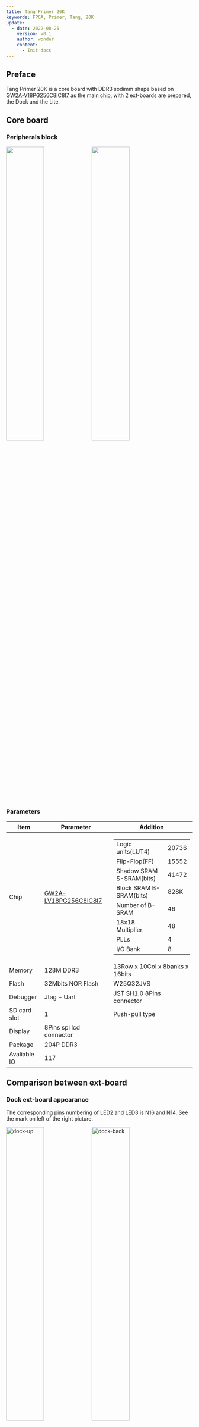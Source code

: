 ```yaml
---
title: Tang Primer 20K
keywords: FPGA, Primer, Tang, 20K
update:
  - date: 2022-08-25
    version: v0.1
    author: wonder
    content:
      - Init docs
---
```


## Preface

Tang Primer 20K is a core board with DDR3 sodimm shape based on [GW2A-V18PG256C8IC8I7](https://www.gowinsemi.com/en/product/detail/38/) as the main chip, with 2 ext-boards are prepared, the Dock and the Lite.

## Core board

### Peripherals block

<div>
    <img src="./assets/20k_front.png" width=45%>
    <img src="./assets/20k_back.png" width=45%>
</div>

### Parameters

<table>
	<thead>
		<tr>
			<th style="text-align:center">Item</th>
			<th style="text-align:center">Parameter</th>
			<th style="text-align:center">Addition</th>
		</tr>
	</thead>
	<tbody>
		<tr>
			<td style="text-align:left">Chip</td>
			<td style="text-align:left"><a href="https://www.gowinsemi.com/en/product/detail/38/">GW2A-LV18PG256C8IC8I7</a>
			</td>
			<td style="text-align:left">
				<table>
					<tr>
						<td>Logic units(LUT4)</td>
						<td>20736</td>
					</tr>
					<tr>
						<td>Flip-Flop(FF)</td>
						<td>15552</td>
					</tr>
					<tr>
						<td>Shadow SRAM S-SRAM(bits)</td>
						<td>41472</td>
					</tr>
					<tr>
						<td>Block SRAM B-SRAM(bits)</td>
						<td>828K</td>
					</tr>
					<tr>
						<td>Number of B-SRAM</td>
						<td>46</td>
					</tr>
					<tr>
						<td>18x18 Multiplier</td>
						<td>48</td>
					</tr>
					<tr>
						<td>PLLs</td>
						<td>4</td>
					</tr>
					<tr>
						<td>I/O Bank</td>
						<td>8</td>
					</tr>
				</table>
			</td>
		</tr>
		<tr>
			<td style="text-align:left">Memory</td>
			<td style="text-align:left">128M DDR3</td>
			<td style="text-align:left">13Row x 10Col x 8banks x 16bits</td>
		</tr>
		<tr>
			<td style="text-align:left">Flash</td>
			<td style="text-align:left">32Mbits NOR Flash</td>
			<td style="text-align:left">W25Q32JVS</td>
		</tr>
		<tr>
			<td style="text-align:left">Debugger</td>
			<td style="text-align:left">Jtag + Uart</td>
			<td style="text-align:left">JST SH1.0 8Pins connector</td>
		</tr>
		<tr>
			<td style="text-align:left">SD card slot</td>
			<td style="text-align:left">1</td>
			<td style="text-align:left">Push-pull type</td>
		</tr>
		<tr>
			<td style="text-align:left">Display</td>
			<td style="text-align:left">8Pins spi lcd connector</td>
			<td style="text-align:left"></td>
		</tr>
		<tr>
			<td style="text-align:left">Package</td>
			<td style="text-align:left">204P DDR3</td>
			<td style="text-align:left"></td>
		</tr>
		<tr>
			<td style="text-align:left">Avaliable IO</td>
			<td style="text-align:left">117</td>
			<td style="text-align:left"></td>
		</tr>
	</tbody>
</table>

## Comparison between ext-board

### Dock ext-board appearance

The corresponding pins numbering of LED2 and LED3 is N16 and N14. See the mark on left of the right picture.

<div>
<img src="./../../../zh/tang/tang-primer-20k/assets/dock-up.png" alt="dock-up" width=45%>
<img src="./../../../zh/tang/tang-primer-20k/assets/dock-back.png" alt="dock-back" width=45%>
</div>

### Lite ext-board appearance

The corresponding pin numbering between R8 and P9 is P8. See the mark on the top left of the right picture.

<div>
<img src="./../../../zh/tang/tang-primer-20k/assets/lite-up.png" alt="lite-up" width=45%>
<img src="./../../../zh/tang/tang-primer-20k/assets/lite-back.png" alt="lite-back" width=45%>
</div>

### Comparison between peripherals of ext-board

<table>
	<thead>
		<tr>
			<th rowspan="2" colspan="2">Item</th>
			<th colspan="2">Dock</th>
			<th colspan="1">Lite</th>
		</tr>
		<tr>
			<th>Number</th>
			<th>Addition</th>
			<th>Number</th>
		</tr>
	</thead>
	<body>
		<tr>
			<td colspan="2">RGB Interface</td>
			<td>1</td>
			<td>RGB565 40P FPC Connector</td>
			<td></td>
		</tr>
		<tr>
			<td colspan="2">DVP Interface</td>
			<td>1</td>
			<td>24P FPC Connector</td>
			<td></td>
		</tr>
		<tr>
			<td colspan="2">Mic array Interface</td>
			<td>1</td>
			<td>10P FPC Connector</td>
			<td></td>
		</tr>
		<tr>
			<td colspan="2">Touch Interface</td>
			<td>1</td>
			<td>4P FPC Connector</td>
			<td></td>
		</tr>
		<tr>
			<td colspan="2">PMOD Interface</td>
			<td>4</td>
			<td></td>
			<td>4</td>
		</tr>
		<tr>
			<td colspan="2">3.5mm headphone Jack</td>
			<td>1</td>
			<td>LPA4809MSF driver</td>
			<td></td>
		</tr>
		<tr>
			<td colspan="2">DIP switch</td>
			<td>1</td>
			<td>5P DIP switch</td>
			<td></td>
		</tr>
		<tr>
			<td colspan="2">Slide switch</td>
			<td>1</td>
			<td>Switch USB function</td>
			<td>2</td>
		</tr>
		<tr>
			<td style="white-space:nowrap" rowspan="2">Type-C</td>
			<td style="white-space:nowrap">USB-JTAG&UART</td>
			<td>1</td>
			<td>Onboard BL702 used to download bitstream file and provide serial communication</td>
			<td></td>
		</tr>
		<tr>
			<td style="white-space:nowrap">User-defined USB</td>
			<td>1</td>
			<td>USB3317 with Slide switch to change USB Interface function</td>
			<td></td>
		</tr>
		<tr>
			<td colspan="2">Wireless antenna</td>
			<td>1</td>
			<td>BL702 wireless function</td>
			<td></td>
		</tr>
		<tr>
			<td colspan="2">Key</td>
			<td>6</td>
			<td>One used for burning BL702,<br>five for Users</td>
			<td>2</td>
		</tr>
		<tr>
			<td colspan="2">LED</td>
			<td>6</td>
			<td></td>
			<td></td>
		</tr>
		<tr>
			<td colspan="2">HDMI Interface</td>
			<td>1</td>
			<td></td>
			<td></td>
		</tr>
		<tr>
			<td colspan="2">Ethernet Interface</td>
			<td>1</td>
			<td>TL8201F</td>
			<td></td>
		</tr>
		<!-- <tr>
			<td colspan="2">RGB LED</td>
			<td>1</td>
			<td>WS2812</td>
			<td></td>
		</tr> -->
	</body>
</table>

## Hardware information

Datasheet, Schematic and dimensional drawing about hardware design can be found [here](https://dl.sipeed.com/shareURL/TANG/Primer_20K)

## User guide

1. Install IDE: [Click me](./../Tang-Nano-Doc/install-the-ide.md).

2. Visit [Start to use](./start.md) to avoid some problems, and we can start coding for FPGA there.

3. After coding for FPGA, if you think it difficult, here we collect some useful learning resource.
   + Online FPGA tutorial: [Verilog](https://www.asic-world.com/verilog/index.html)
   + Online Verilog exercise：[HDLBits](https://hdlbits.01xz.net/wiki/Main_Page)

	If you have trouble using IDE, we have packed all documents about IDE, visit [Download station](https://dl.sipeed.com/shareURL/TANG/Primer_20K/07_Chip_manual/EN/General%20Guide) and download what you need.

## Reference examples summary

### Opensource codes

github ：https://github.com/sipeed/TangPrimer-20K-example

### Tutorial

- Lite ext-board blink ：[Click me](./examples/lite/blink.md)
<!-- - Dock ext-board examples summary : [Click me](./example.md) -->
- Dock ext-board blink : [Click me](./examples/led.md) 

## Communication

- **Reddit** : [reddit.com/r/GowinFPGA/](reddit.com/r/GowinFPGA/)
- **Telegram** : [t.me/sipeed](t.me/sipeed)
- Leave message in the end of this page
- Business email : [support@sipeed.com](support@sipeed.com)

## Additional message

The default bank voltage of bank 0、bank 1、bank 7 on the core board is 3.3V, so their bank IO voltage is 3.3V output. If you want to custom the input IO bank voltage, please remove R5 and R9, see Assembly [Click me](https://dl.sipeed.com/shareURL/TANG/Primer_20K/03_Bit_number_map) to see where is R5 and R9.

![io_vltage](./../../../zh/tang/tang-primer-20k/assets/io_vltage.png)

And the corresponding golden finger on core board are as following:

![sodimm_voltage](./../../../zh/tang/tang-primer-20k/assets/sodimm_voltage.png)

## Questions

### Dock ext-board not work

For 20K Dock kits, it's necessary to enable the core board before using debugger debug the chip, just put the 1 switch on the dip switch down, otherwise LED0 and LED1 are on and core board dose not work.

| Enable Core Board | Disable state | Additional comments |
| --- | --- | --- |
|<img src="./../../../zh/tang/tang-primer-20k/assets/start/switch_1_on.png" alt="switch_1_on" width=100%>|<img src="./../../../zh/tang/tang-primer-20k/assets/start/reset_led_on.png" alt="reset_led_on" width=100%> | When disabled, the LDE0 and LED1 is on, and core board doesn't work.|

### How to burn into flash

Do following configurations:

<img src="./../../../zh/tang/tang-primer-20k/assets/flash_mode.png" alt="flash_mode" width=75%>

### No reaction after burning or phenomenon is wrong

Make sure you hace selected right device, and all parameters are the same as following.

<img src="./../../../zh/tang/tang-primer-20k/assets/device_choose.png" alt="device_choose" width=75%>

Then make sure your code logic is right and your 

### Successfully burned once, but can't burn after that

Note that the description is there was a successful Flash burnt one time.

In this case, the default reason is that the wrong Dual-Purpose pin is enabled and the debugger can no longer scan the FPGA's JTAG. You can short pin 1 and pin 4 of Flash, by which the chip cannot read FLASH normally when it is powered on.

![flash_cs](./../../../zh/tang/tang-primer-20k/assets/flash_cs.png)

Besides, if you have dock ext-board, this can be solved by the enable pin of dip switch. Here art the steps

Firstlt, enable the core board, put the 1 switch on the dip switch down, then do something (like burnning fpga or erasing FPGA) in Programmer application, when the progress bar shows, switch the 1 switch on the dip switch up and down, after which you will find the progress bar works and finish your operations on fpga.

<table>
	<tr>
		<td><img src="./assets/start/switch_1_on.png" alt="switch_1_on"></td>
		<td> Enable the core board first </td>
	</tr>
	<tr>
		<td><img src="./assets/start/progress_bar.jpg" alt="progress_bar"></td>
		<td> Do operation on board, when progress bar shows, switch the 1 switch on the dip switch up and down</td>
	</tr>
	<tr>
		<td>
		<img src="./assets/start/switch_1_off.jpg" alt="switch_1_off" witdh="25%">
		<img src="./assets/start/switch_1_on.png" alt="switch_1_on" witdh="25%">
		</td>
		<td> put the 1 switch on the dip switch up and down </td>
	</tr>
	<tr>
		<td><img src="./assets/start/progress_bar_running.jpg" alt="progress_bar_running"><img src="./assets/start/progress_bar_finishing.jpg" alt="progress_bar_finishing"></td>
		<td> Progress bar works and finish your operations on fpga </td>
	</tr>
</table>

### Visit [Questions](./../Tang-Nano-Doc/questions.md) for more

<!-- ## Attention

1. If you have trouble with this board, you can join our telegram (t.me/sipeed) or contact us on twitter (https://twitter.com/SipeedIO).

2. For fpga burning we require using [this](https://dl.sipeed.com/shareURL/TANG/programmer) Programmer application. Because other version Programmer application may fail burning this board.

3. If you meet problems, please visit [problems](./../Tang-Nano-Doc/questions.md) first, normally most problems will be solved after using this programmer [Click me](https://dl.sipeed.com/shareURL/TANG/programmer).
   
4. Avoid using JTAG, MODE0/1 and DONE pins. If you really need to use these pins, please refer to [SUG100-2.6E_Gowin Software User Guide.pdf](https://dl.sipeed.com/fileList/TANG/Nano%209K/6_Chip_Manual/EN/General%20Guide/SUG100-2.6E_Gowin%20Software%20User%20Guide.pdf).

5. Please avoid static electricity hitting PCBA; Please release the static electricity from the hand before contacting PCBA.

6. The working voltage of each GPIO has been marked in the schematic . Please do not let the actual working voltage of GPIO exceed the rated value, because it will cause permanent damage to PCBA.

7. When connecting FPC flexible cable, make sure the cable is completely inserted into the base with on offset.

8. Avoid any liquid or metal touching the pads of components on PCBA during working, because this will cause short circuit and damage PCBA. -->